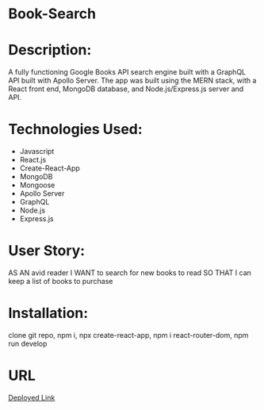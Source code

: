 # Book-Search

# Description:
A fully functioning Google Books API search engine built with a GraphQL API built with Apollo Server. The app was built using the MERN stack, with a React front end, MongoDB database, and Node.js/Express.js server and API.

# Technologies Used:
- Javascript
- React.js
- Create-React-App
- MongoDB
- Mongoose
- Apollo Server
- GraphQL
- Node.js
- Express.js

# User Story:
AS AN avid reader
I WANT to search for new books to read
SO THAT I can keep a list of books to purchase

# Installation:
clone git repo,
npm i, 
npx create-react-app,
npm i react-router-dom,
npm run develop

# URL
[Deployed Link](https://)
